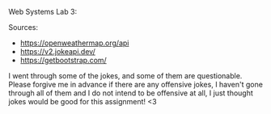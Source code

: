 Web Systems Lab 3:

Sources:
* https://openweathermap.org/api
* https://v2.jokeapi.dev/
* https://getbootstrap.com/

I went through some of the jokes, and some of them are questionable. Please forgive me in advance if there are any offensive jokes, I haven't gone through all of them and I do not intend to be offensive at all, I just thought jokes would be good for this assignment! <3
